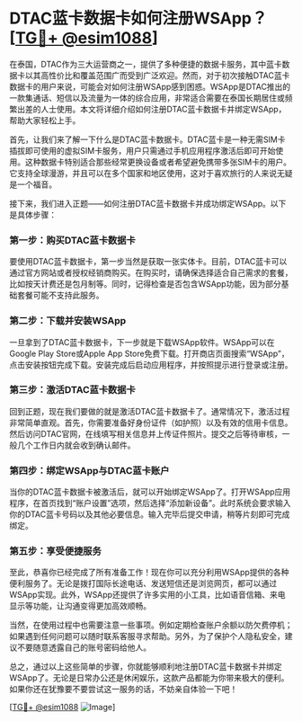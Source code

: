 # DTAC蓝卡数据卡如何注册WSApp？[[TG💪+ @esim1088](https://t.me/s/esim1088)]

在泰国，DTAC作为三大运营商之一，提供了多种便捷的数据卡服务，其中蓝卡数据卡以其高性价比和覆盖范围广而受到广泛欢迎。然而，对于初次接触DTAC蓝卡数据卡的用户来说，可能会对如何注册WSApp感到困惑。WSApp是DTAC推出的一款集通话、短信以及流量为一体的综合应用，非常适合需要在泰国长期居住或频繁出差的人士使用。本文将详细介绍如何注册DTAC蓝卡数据卡并绑定WSApp，帮助大家轻松上手。

首先，让我们来了解一下什么是DTAC蓝卡数据卡。DTAC蓝卡是一种无需SIM卡插拔即可使用的虚拟SIM卡服务，用户只需通过手机应用程序激活后即可开始使用。这种数据卡特别适合那些经常更换设备或者希望避免携带多张SIM卡的用户。它支持全球漫游，并且可以在多个国家和地区使用，这对于喜欢旅行的人来说无疑是一个福音。

接下来，我们进入正题——如何注册DTAC蓝卡数据卡并成功绑定WSApp。以下是具体步骤：

### 第一步：购买DTAC蓝卡数据卡

要使用DTAC蓝卡数据卡，第一步当然是获取一张实体卡。目前，DTAC蓝卡可以通过官方网站或者授权经销商购买。在购买时，请确保选择适合自己需求的套餐，比如按天计费还是包月制等。同时，记得检查是否包含WSApp功能，因为部分基础套餐可能不支持此服务。

### 第二步：下载并安装WSApp

一旦拿到了DTAC蓝卡数据卡，下一步就是下载WSApp软件。WSApp可以在Google Play Store或Apple App Store免费下载。打开商店页面搜索“WSApp”，点击安装按钮完成下载。安装完成后启动应用程序，并按照提示进行登录或注册。

### 第三步：激活DTAC蓝卡数据卡

回到正题，现在我们要做的就是激活DTAC蓝卡数据卡了。通常情况下，激活过程非常简单直观。首先，你需要准备好身份证件（如护照）以及有效的信用卡信息。然后访问DTAC官网，在线填写相关信息并上传证件照片。提交之后等待审核，一般几个工作日内就会收到确认邮件。

### 第四步：绑定WSApp与DTAC蓝卡账户

当你的DTAC蓝卡数据卡被激活后，就可以开始绑定WSApp了。打开WSApp应用程序，在首页找到“账户设置”选项，然后选择“添加新设备”。此时系统会要求输入你的DTAC蓝卡号码以及其他必要信息。输入完毕后提交申请，稍等片刻即可完成绑定。

### 第五步：享受便捷服务

至此，恭喜你已经完成了所有准备工作！现在你可以充分利用WSApp提供的各种便利服务了。无论是拨打国际长途电话、发送短信还是浏览网页，都可以通过WSApp实现。此外，WSApp还提供了许多实用的小工具，比如语音信箱、来电显示等功能，让沟通变得更加高效顺畅。

当然，在使用过程中也需要注意一些事项。例如定期检查账户余额以防欠费停机；如果遇到任何问题可以随时联系客服寻求帮助。另外，为了保护个人隐私安全，建议不要随意透露自己的账号密码给他人。

总之，通过以上这些简单的步骤，你就能够顺利地注册DTAC蓝卡数据卡并绑定WSApp了。无论是日常办公还是休闲娱乐，这款产品都能为你带来极大的便利。如果你还在犹豫要不要尝试这一服务的话，不妨亲自体验一下吧！

[[TG💪+ @esim1088](https://t.me/s/esim1088) ![Image](https://i.postimg.cc/4NQfJmqS/Snipaste-2025-05-13-00-14-12.png)]